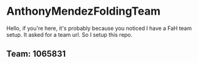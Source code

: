 # AnthonyMendezFoldingTeam
Hello, if you're here, it's probably because you noticed I have a FaH team setup. It asked for a team url. So I setup this repo.

## Team: 1065831
